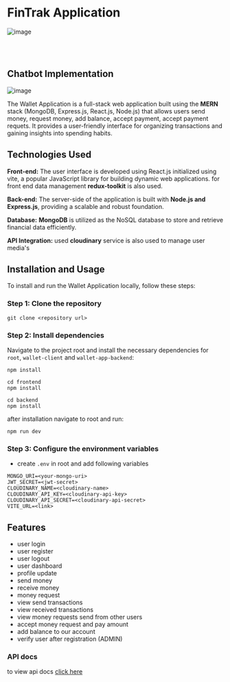 # FinTrak Application
![image](https://github.com/kashikaga/FinTrak/blob/main/FinTrak.png)

<br><br>
## Chatbot Implementation
![image](https://github.com/user-attachments/assets/48075e36-a412-43f4-b4ec-206fea6ea88f)


The Wallet Application is a full-stack web application built using the **MERN** stack (MongoDB, Express.js, React.js, Node.js) that allows users send money, request money, add balance, accept payment, accept payment requets. It provides a user-friendly interface for organizing transactions and gaining insights into spending habits. 

## Technologies Used

**Front-end:** The user interface is developed using React.js initialized using vite, a popular JavaScript library for building dynamic web applications.
for front end data management **redux-toolkit** is also used.

**Back-end:** The server-side of the application is built with **Node.js and Express.js**, providing a scalable and robust foundation.

**Database:** **MongoDB** is utilized as the NoSQL database to store and retrieve financial data efficiently.

**API Integration:** used **cloudinary** service is also used to manage user media's

## Installation and Usage

To install and run the Wallet Application locally, follow these steps:

### Step 1: Clone the repository

```
git clone <repository url>
```

### Step 2: Install dependencies

Navigate to the project root and install the necessary dependencies for `root`, `wallet-client` and `wallet-app-backend`:

```
npm install 

cd frontend
npm install

cd backend
npm install
```

after installation navigate to root and run:

```
npm run dev
```

### Step 3: Configure the environment variables

 - create `.env` in root and add following variables

```
MONGO_URI=<your-mongo-uri>
JWT_SECRET=<jwt-secret>
CLOUDINARY_NAME=<cloudinary-name>
CLOUDINARY_API_KEY=<cloudinary-api-key>
CLOUDINARY_API_SECRET=<cloudinary-api-secret>
VITE_URL=<link>
```

## Features
 - user login
 - user register
 - user logout
 - user dashboard
 - profile update
 - send money
 - receive money
 - money request
 - view send transactions
 - view received transactions
 - view money requests send from other users
 - accept money request and pay amount
 - add balance to our account
 - verify user after registration (ADMIN)


### API docs
to view api docs [click here](https://documenter.getpostman.com/view/8886902/2s93ebRVyS)


